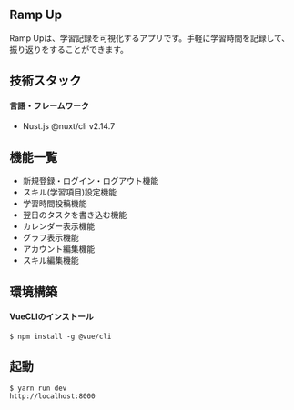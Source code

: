 ## Ramp Up
Ramp Upは、学習記録を可視化するアプリです。手軽に学習時間を記録して、振り返りをすることができます。

## 技術スタック

#### 言語・フレームワーク
- Nust.js @nuxt/cli v2.14.7

## 機能一覧
- 新規登録・ログイン・ログアウト機能
- スキル(学習項目)設定機能
- 学習時間投稿機能
- 翌日のタスクを書き込む機能
- カレンダー表示機能
- グラフ表示機能
- アカウント編集機能
- スキル編集機能

## 環境構築
#### VueCLIのインストール

```
$ npm install -g @vue/cli
```

## 起動
```
$ yarn run dev
http://localhost:8000
```

